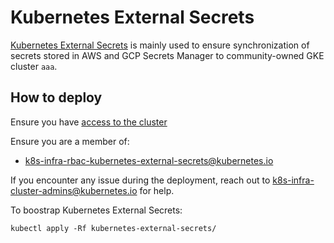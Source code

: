 # Kubernetes External Secrets

[Kubernetes External Secrets](https://github.com/external-secrets/kubernetes-external-secrets) is mainly used to ensure synchronization of secrets stored in AWS and GCP Secrets Manager to community-owned GKE cluster `aaa`.

## How to deploy

Ensure you have [access to the cluster]

Ensure you are a member of:

- k8s-infra-rbac-kubernetes-external-secrets@kubernetes.io

If you encounter any issue during the deployment, reach out to k8s-infra-cluster-admins@kubernetes.io for help.

To boostrap Kubernetes External Secrets:

```shell
kubectl apply -Rf kubernetes-external-secrets/
```

[access to the cluster]: https://github.com/kubernetes/k8s.io/blob/main/running-in-community-clusters.md#access-the-cluster